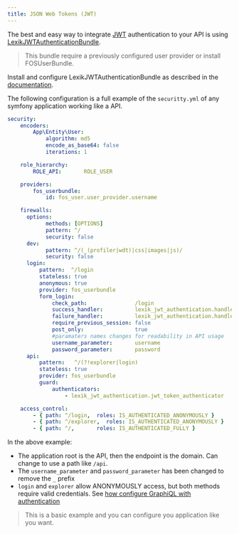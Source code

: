 ```yaml
---
title: JSON Web Tokens (JWT)
---
```


The best and easy way to integrate [JWT](https://jwt.io) authentication to your API is using 
[LexikJWTAuthenticationBundle](https://github.com/lexik/LexikJWTAuthenticationBundle).

> This bundle require a previously configured user provider or install FOSUserBundle.

Install and configure LexikJWTAuthenticationBundle as described in 
the [documentation](https://github.com/lexik/LexikJWTAuthenticationBundle/blob/master/Resources/doc/index.md#installation).

The following configuration is a full example of the `securitty.yml` of any symfony application working like a API.

````yaml
security:
    encoders:
        App\Entity\User:
            algorithm: md5
            encode_as_base64: false
            iterations: 1

    role_hierarchy:
        ROLE_API:       ROLE_USER

    providers:
        fos_userbundle:
            id: fos_user.user_provider.username

    firewalls:
      options:
            methods: [OPTIONS]
            pattern: ^/
            security: false
      dev:
            pattern: ^/(_(profiler|wdt)|css|images|js)/
            security: false
      login:
          pattern:  ^/login
          stateless: true
          anonymous: true
          provider: fos_userbundle
          form_login:
              check_path:               /login
              success_handler:          lexik_jwt_authentication.handler.authentication_success
              failure_handler:          lexik_jwt_authentication.handler.authentication_failure
              require_previous_session: false
              post_only:                true
              #paramaters names changes for readability in API usage
              username_parameter:       username
              password_parameter:       password
      api:
          pattern:   ^/(?!explorer|login)
          stateless: true
          provider: fos_userbundle
          guard:
              authenticators:
                  - lexik_jwt_authentication.jwt_token_authenticator

    access_control:
        - { path: ^/login,  roles: IS_AUTHENTICATED_ANONYMOUSLY }
        - { path: ^/explorer,  roles: IS_AUTHENTICATED_ANONYMOUSLY }
        - { path: ^/,       roles: IS_AUTHENTICATED_FULLY }
````

In the above example:

- The application root is the API, then the endpoint is the domain. Can change to use a path like `/api`.
- The `username_parameter` and `password_parameter` has been changed to remove the `_` prefix
- `login` and `explorer` allow ANONYMOUSLY access, but both methods require valid credentials. See [how configure GraphiQL with authentication](../../05_GraphiQL/01_Installation.md) 

> This is a basic example and you can configure you application like you want.